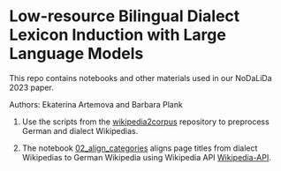 # Low-resource Bilingual Dialect Lexicon Induction with Large Language Models 


This repo contains notebooks and other materials used in our NoDaLiDa 2023 paper.

Authors: Ekaterina Artemova and Barbara Plank


1. Use the scripts from the [wikipedia2corpus](https://github.com/GermanT5/wikipedia2corpus) repository to preprocess German and dialect Wikipedias. 

2. The notebook [02_align_categories](https://github.com/mainlp/dialect-BLI/blob/main/02_align_categories.ipynb)  aligns page titles from dialect Wikipedias to German Wikipedia using Wikipedia API [Wikipedia-API](https://pypi.org/project/Wikipedia-API/).